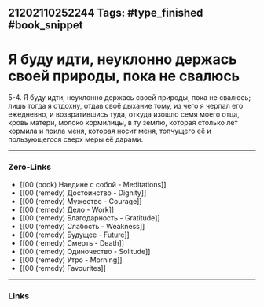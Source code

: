 21202110252244
Tags: #type_finished #book_snippet 
---
# Я буду идти, неуклонно держась своей природы, пока не свалюсь

 5-4. Я буду идти, неуклонно держась своей природы, пока не свалюсь; лишь тогда я отдохну, отдав своё дыхание тому, из чего я черпал его ежедневно, и возвратившись туда, откуда изошло семя моего отца, кровь матери, молоко кормилицы, в ту землю, которая столько лет кормила и поила меня, которая носит меня, топчущего её и пользующегося сверх меры её дарами. 

---
### Zero-Links
 - [[00 (book) Наедине с собой - Meditations]]
 - [[00 (remedy) Достоинство - Dignity]]
 - [[00 (remedy) Мужество - Courage]]
 - [[00 (remedy) Дело - Work]]
 - [[00 (remedy) Благодарность - Gratitude]]
 - [[00 (remedy) Слабость - Weakness]]
 - [[00 (remedy) Будущее - Future]]
 - [[00 (remedy) Смерть - Death]]
 - [[00 (remedy) Одиночество - Solitude]]
 - [[00 (remedy) Утро - Morning]]
 - [[00 (remedy) Favourites]]
---
### Links
